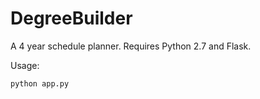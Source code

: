 DegreeBuilder
=============

A 4 year schedule planner. Requires Python 2.7 and Flask.

Usage:

    python app.py